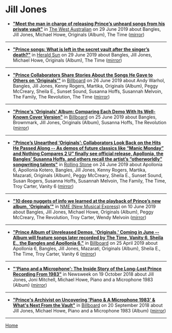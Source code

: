 # Jill Jones

 - [**"Meet the man in charge of releasing Prince’s unheard songs from his private vault"**](https://thewest.com.au/entertainment/meet-the-man-in-charge-of-releasing-princes-unheard-songs-from-his-private-vault-ng-5844d5d8a68b1a7ddac6c4893ef8083f) in [The West Australian](https://thewest.com.au/) on 29 June 2019 about Bangles, Jill Jones, Michael Howe, Originals (Album), The Time ([mirror](https://web.archive.org/web/*/https://thewest.com.au/entertainment/meet-the-man-in-charge-of-releasing-princes-unheard-songs-from-his-private-vault-ng-5844d5d8a68b1a7ddac6c4893ef8083f))

----

 - [**"Prince songs: What is left in the secret vault after the singer’s death?"**](https://www.heraldsun.com.au/entertainment/meet-the-man-in-charge-of-releasing-princes-unheard-songs-from-his-private-vault/news-story/5844d5d8a68b1a7ddac6c4893ef8083f) in [Herald Sun](https://www.heraldsun.com.au/) on 29 June 2019 about Bangles, Jill Jones, Michael Howe, Originals (Album), The Time ([mirror](https://web.archive.org/web/*/https://www.heraldsun.com.au/entertainment/meet-the-man-in-charge-of-releasing-princes-unheard-songs-from-his-private-vault/news-story/5844d5d8a68b1a7ddac6c4893ef8083f))

----

 - [**"Prince Collaborators Share Stories About the Songs He Gave to Others on 'Originals'"**](https://www.billboard.com/articles/news/8517755/prince-collaborators-originals) in [Billboard](https://www.billboard.com/) on 26 June 2019 about Andy Warhol, Bangles, Jill Jones, Kenny Rogers, Martika, Originals (Album), Peggy McCreary, Sheila E., Sunset Sound, Susanna Hoffs, Susannah Melvoin, The Family, The Revolution, The Time ([mirror](https://web.archive.org/web/*/https://www.billboard.com/articles/news/8517755/prince-collaborators-originals))

----

 - [**"Prince's 'Originals' Album: Comparing Each Demo With Its Well-Known Cover Version"**](https://www.billboard.com/articles/news/8517576/prince-originals-album-covers) in [Billboard](https://www.billboard.com/) on 25 June 2019 about Bangles, Brownmark, Jill Jones, Originals (Album), Susanna Hoffs, The Revolution ([mirror](https://web.archive.org/web/*/https://www.billboard.com/articles/news/8517576/prince-originals-album-covers))

----

 - [**"Prince’s Unearthed ‘Originals’: Collaborators Look Back on the Hits He Passed Along -- As demos of future classics like “Manic Monday” and Nothing Compares 2 U” finally see official release, Apollonia, the Bangles’ Susanna Hoffs, and others recall the artist’s “otherworldly” songwriting talents"**](https://www.rollingstone.com/music/music-features/prince-originals-interview-842940/) in [Rolling Stone](https://www.rollingstone.com/) on 24 June 2019 about Apollonia 6, Apollonia Kotero, Bangles, Jill Jones, Kenny Rogers, Martika, Mazarati, Originals (Album), Peggy McCreary, Sheila E., Sunset Sound, Susan Rogers, Susanna Hoffs, Susannah Melvoin, The Family, The Time, Troy Carter, Vanity 6 ([mirror](https://web.archive.org/web/*/https://www.rollingstone.com/music/music-features/prince-originals-interview-842940/))

----

 - [**"10 deep nuggets of info we learned at the playback of Prince’s new album, ‘Originals’"**](https://www.nme.com/blogs/11-things-we-learned-at-playback-new-prince-album-2506506) in [NME (New Musical Express)](https://www.nme.com/) on 10 June 2019 about Bangles, Jill Jones, Michael Howe, Originals (Album), Peggy McCreary, The Revolution, Troy Carter, Wendy Melvoin ([mirror](https://web.archive.org/web/*/https://www.nme.com/blogs/11-things-we-learned-at-playback-new-prince-album-2506506))

----

 - [**"Prince Album of Unreleased Demos, 'Originals,' Coming in June -- Album will feature songs later recorded by The Time, Vanity 6, Sheila E., the Bangles and Apollonia 6."**](https://www.billboard.com/articles/columns/rock/8508690/prince-album-unreleased-demos-originals) in [Billboard](https://www.billboard.com/) on 25 April 2019 about Apollonia 6, Bangles, Jill Jones, Mazarati, Originals (Album), Sheila E., The Time, Troy Carter, Vanity 6 ([mirror](https://web.archive.org/web/*/https://www.billboard.com/articles/columns/rock/8508690/prince-album-unreleased-demos-originals))

----

 - [**"'Piano and a Microphone': The Inside Story of the Long-Lost Prince Recording From 1983"**](https://www.newsweek.com/2018/10/19/prince-piano-microphone-purple-rain-17-days-1983-paisly-park-1131839.html) in Newsweek on 19 October 2018 about Jill Jones, Joni Mitchell, Michael Howe, Piano and a Microphone 1983 (Album) ([mirror](https://web.archive.org/web/*/https://www.newsweek.com/2018/10/19/prince-piano-microphone-purple-rain-17-days-1983-paisly-park-1131839.html))

----

 - [**"Prince's Archivist on Uncovering 'Piano & A Microphone 1983' & What's Next From the Vault"**](https://www.billboard.com/articles/columns/rock/8476193/prince-archivist-piano-a-microphone-1983-interview) in [Billboard](https://www.billboard.com/) on 20 September 2018 about Jill Jones, Michael Howe, Piano and a Microphone 1983 (Album) ([mirror](https://web.archive.org/web/*/https://www.billboard.com/articles/columns/rock/8476193/prince-archivist-piano-a-microphone-1983-interview))

----

[Home](../)
